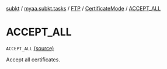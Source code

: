 [subkt](../../../index.md) / [myaa.subkt.tasks](../../index.md) / [FTP](../index.md) / [CertificateMode](index.md) / [ACCEPT_ALL](./-a-c-c-e-p-t_-a-l-l.md)

# ACCEPT_ALL

`ACCEPT_ALL` [(source)](https://github.com/Myaamori/SubKt/blob/0.1.13/src/main/kotlin/myaa/subkt/tasks/tasks.kt#L1754)

Accept all certificates.

